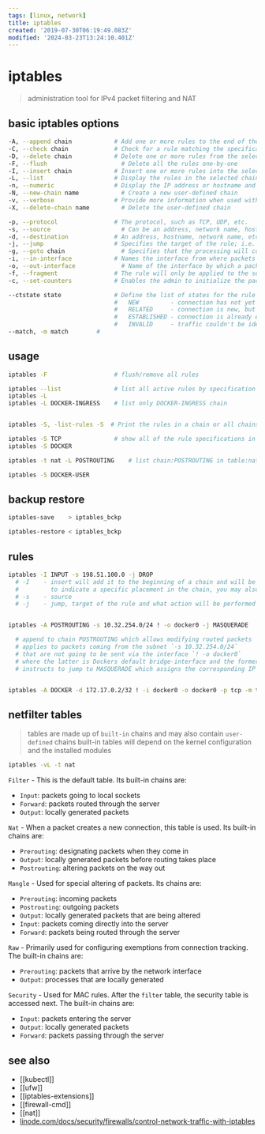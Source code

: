 ```yaml
---
tags: [linux, network]
title: iptables
created: '2019-07-30T06:19:49.083Z'
modified: '2024-03-23T13:24:10.401Z'
---
```


# iptables

> administration tool for IPv4 packet filtering and NAT 

## basic iptables options

```sh
-A, --append chain            # Add one or more rules to the end of the selected chain
-C, --check chain             # Check for a rule matching the specifications in the selected chain
-D, --delete chain	          # Delete one or more rules from the selected chain
-F, --flush 	                # Delete all the rules one-by-one
-I, --insert chain            # Insert one or more rules into the selected chain as the given rule number
-L, --list 	                  # Display the rules in the selected chain
-n, --numeric 	              # Display the IP address or hostname and post number in numeric format
-N, --new-chain name 	        # Create a new user-defined chain
-v, --verbose 	              # Provide more information when used with the list option
-X, --delete-chain name 	    # Delete the user-defined chain

-p, --protocol 	              # The protocol, such as TCP, UDP, etc.
-s, --source 	                # Can be an address, network name, hostname, etc.
-d, --destination             # An address, hostname, network name, etc.
-j, --jump 	                  # Specifies the target of the rule; i.e. what to do if the packet matches.
-g, --goto chain 	            # Specifies that the processing will continue in a user-specified chain.
-i, --in-interface 	          # Names the interface from where packets are received.
-o, --out-interface 	        # Name of the interface by which a packet is being sent.
-f, --fragment 	              # The rule will only be applied to the second and subsequent fragments of fragmented packets.
-c, --set-counters 	          # Enables the admin to initialize the packet and byte counters of a rule.

--ctstate state               # Define the list of states for the rule to match on.
                              #   NEW         - connection has not yet been seen.
                              #   RELATED     - connection is new, but is related to another connection already permitted.
                              #   ESTABLISHED - connection is already established.
                              #   INVALID     - traffic couldn't be identified for some reason
--match, -m match        # 
```

## usage

```sh
iptables -F                   # flush/remove all rules

iptables --list               # list all active rules by specification
iptables -L          
iptables -L DOCKER-INGRESS    # list only DOCKER-INGRESS chain


iptables -S, -list-rules -S  # Print the rules in a chain or all chains

iptables -S TCP               # show all of the rule specifications in the TCP chain
iptables -S DOCKER

iptables -t nat -L POSTROUTING    # list chain:POSTROUTING in table:nat

iptables -S DOCKER-USER
```

## backup restore
```sh
iptables-save    > iptables_bckp

iptables-restore < iptables_bckp
```

## rules

```sh
iptables -I INPUT -s 198.51.100.0 -j DROP
  # -I    - insert will add it to the beginning of a chain and will be applied first 
  #         to indicate a specific placement in the chain, you may also use a number with the -I option.
  # -s    - source
  # -j    - jump, target of the rule and what action will be performed if the packet is a match


iptables -A POSTROUTING -s 10.32.254.0/24 ! -o docker0 -j MASQUERADE   # docker nat rule

  # append to chain POSTROUTING which allows modifying routed packets
  # applies to packets coming from the subnet `-s 10.32.254.0/24` 
  # that are not going to be sent via the interface `! -o docker0` 
  # where the latter is Dockers default bridge-interface and the former is its IPv4-subnet
  # instructs to jump to MASQUERADE which assigns the corresponding IP of the outgoing interface to matching packets.


iptables -A DOCKER -d 172.17.0.2/32 ! -i docker0 -o docker0 -p tcp -m tcp — dport 443 -j ACCEPT   # docker
```


## netfilter tables

> tables are made up of `built-in` chains and may also contain `user-defined` chains
> built-in tables will depend on the kernel configuration and the installed modules

```sh
iptables -vL -t nat
```

`Filter` - This is the default table. Its built-in chains are:
- `Input`: packets going to local sockets
- `Forward`: packets routed through the server
- `Output`: locally generated packets

`Nat` - When a packet creates a new connection, this table is used. Its built-in chains are:
- `Prerouting`: designating packets when they come in
- `Output`: locally generated packets before routing takes place
- `Postrouting`: altering packets on the way out

`Mangle` - Used for special altering of packets. Its chains are:
- `Prerouting`: incoming packets
- `Postrouting`: outgoing packets
- `Output`: locally generated packets that are being altered
- `Input`: packets coming directly into the server
- `Forward`: packets being routed through the server

`Raw` - Primarily used for configuring exemptions from connection tracking. The built-in chains are:
- `Prerouting`: packets that arrive by the network interface
- `Output`: processes that are locally generated

`Security` - Used for MAC rules. After the `filter` table, the security table is accessed next. The built-in chains are:
- `Input`: packets entering the server
- `Output`: locally generated packets
- `Forward`: packets passing through the server


## see also

- [[kubectl]]
- [[ufw]]
- [[iptables-extensions]]
- [[firewall-cmd]]
- [[nat]]
- [linode.com/docs/security/firewalls/control-network-traffic-with-iptables](https://www.linode.com/docs/security/firewalls/control-network-traffic-with-iptables/)

